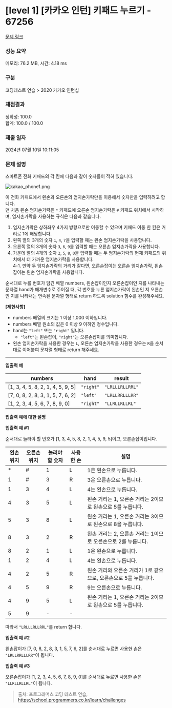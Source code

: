 # \[level 1] \[카카오 인턴] 키패드 누르기 - 67256

[문제 링크](https://school.programmers.co.kr/learn/courses/30/lessons/67256)

### 성능 요약

메모리: 76.2 MB, 시간: 4.18 ms

### 구분

코딩테스트 연습 > 2020 카카오 인턴십

### 채점결과

정확성: 100.0\
합계: 100.0 / 100.0

### 제출 일자

2024년 07월 10일 10:11:05

### 문제 설명

스마트폰 전화 키패드의 각 칸에 다음과 같이 숫자들이 적혀 있습니다.

![kakao\_phone1.png](https://grepp-programmers.s3.ap-northeast-2.amazonaws.com/files/production/4b69a271-5f4a-4bf4-9ebf-6ebed5a02d8d/kakao_phone1.png)

이 전화 키패드에서 왼손과 오른손의 엄지손가락만을 이용해서 숫자만을 입력하려고 합니다.\
맨 처음 왼손 엄지손가락은 `*` 키패드에 오른손 엄지손가락은 `#` 키패드 위치에서 시작하며, 엄지손가락을 사용하는 규칙은 다음과 같습니다.

1. 엄지손가락은 상하좌우 4가지 방향으로만 이동할 수 있으며 키패드 이동 한 칸은 거리로 1에 해당합니다.
2. 왼쪽 열의 3개의 숫자 `1`, `4`, `7`을 입력할 때는 왼손 엄지손가락을 사용합니다.
3. 오른쪽 열의 3개의 숫자 `3`, `6`, `9`를 입력할 때는 오른손 엄지손가락을 사용합니다.
4. 가운데 열의 4개의 숫자 `2`, `5`, `8`, `0`을 입력할 때는 두 엄지손가락의 현재 키패드의 위치에서 더 가까운 엄지손가락을 사용합니다.\
   4-1. 만약 두 엄지손가락의 거리가 같다면, 오른손잡이는 오른손 엄지손가락, 왼손잡이는 왼손 엄지손가락을 사용합니다.

순서대로 누를 번호가 담긴 배열 numbers, 왼손잡이인지 오른손잡이인 지를 나타내는 문자열 hand가 매개변수로 주어질 때, 각 번호를 누른 엄지손가락이 왼손인 지 오른손인 지를 나타내는 연속된 문자열 형태로 return 하도록 solution 함수를 완성해주세요.

**\[제한사항]**

* numbers 배열의 크기는 1 이상 1,000 이하입니다.
* numbers 배열 원소의 값은 0 이상 9 이하인 정수입니다.
* hand는 `"left"` 또는 `"right"` 입니다.
  * `"left"`는 왼손잡이, `"right"`는 오른손잡이를 의미합니다.
* 왼손 엄지손가락을 사용한 경우는 `L`, 오른손 엄지손가락을 사용한 경우는 `R`을 순서대로 이어붙여 문자열 형태로 return 해주세요.

***

**입출력 예**

| numbers                            | hand      | result          |
| ---------------------------------- | --------- | --------------- |
| \[1, 3, 4, 5, 8, 2, 1, 4, 5, 9, 5] | `"right"` | `"LRLLLRLLRRL"` |
| \[7, 0, 8, 2, 8, 3, 1, 5, 7, 6, 2] | `"left"`  | `"LRLLRRLLLRR"` |
| \[1, 2, 3, 4, 5, 6, 7, 8, 9, 0]    | `"right"` | `"LLRLLRLLRL"`  |

**입출력 예에 대한 설명**

**입출력 예 #1**

순서대로 눌러야 할 번호가 \[1, 3, 4, 5, 8, 2, 1, 4, 5, 9, 5]이고, 오른손잡이입니다.

| 왼손 위치 | 오른손 위치 | 눌러야 할 숫자 | 사용한 손 | 설명                                     |
| ----- | ------ | -------- | ----- | -------------------------------------- |
| \*    | #      | 1        | L     | 1은 왼손으로 누릅니다.                          |
| 1     | #      | 3        | R     | 3은 오른손으로 누릅니다.                         |
| 1     | 3      | 4        | L     | 4는 왼손으로 누릅니다.                          |
| 4     | 3      | 5        | L     | 왼손 거리는 1, 오른손 거리는 2이므로 왼손으로 5를 누릅니다.   |
| 5     | 3      | 8        | L     | 왼손 거리는 1, 오른손 거리는 3이므로 왼손으로 8을 누릅니다.   |
| 8     | 3      | 2        | R     | 왼손 거리는 2, 오른손 거리는 1이므로 오른손으로 2를 누릅니다.  |
| 8     | 2      | 1        | L     | 1은 왼손으로 누릅니다.                          |
| 1     | 2      | 4        | L     | 4는 왼손으로 누릅니다.                          |
| 4     | 2      | 5        | R     | 왼손 거리와 오른손 거리가 1로 같으므로, 오른손으로 5를 누릅니다. |
| 4     | 5      | 9        | R     | 9는 오른손으로 누릅니다.                         |
| 4     | 9      | 5        | L     | 왼손 거리는 1, 오른손 거리는 2이므로 왼손으로 5를 누릅니다.   |
| 5     | 9      | -        | -     |                                        |

따라서 `"LRLLLRLLRRL"`를 return 합니다.

**입출력 예 #2**

왼손잡이가 \[7, 0, 8, 2, 8, 3, 1, 5, 7, 6, 2]를 순서대로 누르면 사용한 손은 `"LRLLRRLLLRR"`이 됩니다.

**입출력 예 #3**

오른손잡이가 \[1, 2, 3, 4, 5, 6, 7, 8, 9, 0]를 순서대로 누르면 사용한 손은 `"LLRLLRLLRL"`이 됩니다.

> 출처: 프로그래머스 코딩 테스트 연습, https://school.programmers.co.kr/learn/challenges
